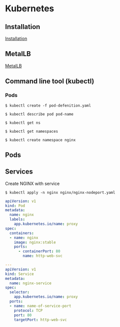 # Kubernetes

## Installation

[Installation](./Installation/README.md)

## MetalLB

[MetalLB](./metallb/README.md)

## Command line tool (kubectl)

### Pods

```shell
$ kubectl create -f pod-defenition.yaml
```

```shell
$ kubectl describe pod pod-name
```



```shell
$ kubectl get ns
```

```shell
$ kubectl get namespaces
```

```shell
$ kubectl create namespace nginx
```

## Pods

## Services





Create NGINX with service

```shell
$ kubectl apply -n nginx nginx/nginx-nodeport.yaml
```

```yaml
apiVersion: v1
kind: Pod
metadata:
  name: nginx  
  labels:
    app.kubernetes.io/name: proxy
spec:
  containers:
  - name: nginx
    image: nginx:stable
    ports:
      - containerPort: 80
        name: http-web-svc

---
apiVersion: v1
kind: Service
metadata:
  name: nginx-service
spec:
  selector:
    app.kubernetes.io/name: proxy
  ports:
  - name: name-of-service-port
    protocol: TCP
    port: 80
    targetPort: http-web-svc
```
